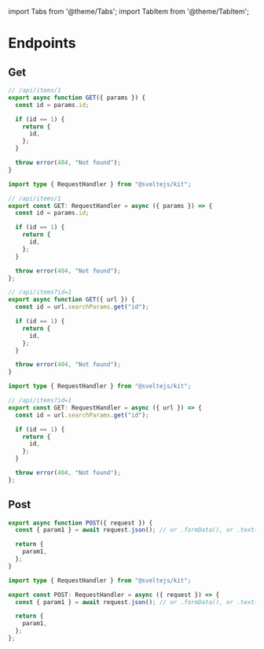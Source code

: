 import Tabs from '@theme/Tabs';
import TabItem from '@theme/TabItem';

# Endpoints

## Get

<Tabs>
<TabItem value="dynamic" label="Dynamic parameter" default>

<Tabs groupId="lang">
<TabItem value="js" label="js" default>

```js title="src/routes/api/items/[id]/+server.js"
// /api/items/1
export async function GET({ params }) {
  const id = params.id;

  if (id == 1) {
    return {
      id,
    };
  }

  throw error(404, "Not found");
}
```

</TabItem>

<TabItem value="ts" label="ts">

```ts title="src/routes/api/items/[id]/+server.ts"
import type { RequestHandler } from "@sveltejs/kit";

// /api/items/1
export const GET: RequestHandler = async ({ params }) => {
  const id = params.id;

  if (id == 1) {
    return {
      id,
    };
  }

  throw error(404, "Not found");
};
```

</TabItem>
</Tabs>
</TabItem>

<TabItem value="query" label="Query string">

<Tabs groupId="lang">
<TabItem value="js" label="js" default>

```js title="src/routes/api/items/+server.js"
// /api/items?id=1
export async function GET({ url }) {
  const id = url.searchParams.get("id");

  if (id == 1) {
    return {
      id,
    };
  }

  throw error(404, "Not found");
}
```

</TabItem>

<TabItem value="ts" label="ts">

```ts title="src/routes/api/items/+server.ts"
import type { RequestHandler } from "@sveltejs/kit";

// /api/items?id=1
export const GET: RequestHandler = async ({ url }) => {
  const id = url.searchParams.get("id");

  if (id == 1) {
    return {
      id,
    };
  }

  throw error(404, "Not found");
};
```

</TabItem>
</Tabs>

</TabItem>
</Tabs>

## Post

<Tabs groupId="lang">
<TabItem value="js" label="js" default>

```js title="src/routes/api/items/+server.js"
export async function POST({ request }) {
  const { param1 } = await request.json(); // or .formData(), or .text(), etc

  return {
    param1,
  };
}
```

</TabItem>
<TabItem value="ts" label="ts">

```ts title="src/routes/api/items/+server.ts"
import type { RequestHandler } from "@sveltejs/kit";

export const POST: RequestHandler = async ({ request }) => {
  const { param1 } = await request.json(); // or .formData(), or .text(), etc

  return {
    param1,
  };
};
```

</TabItem>
</Tabs>
